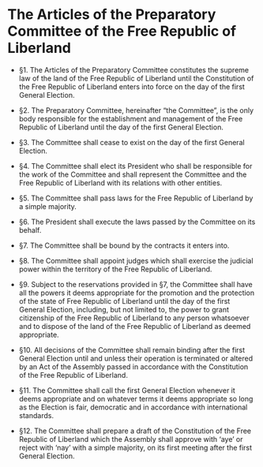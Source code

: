 # The Articles of the Preparatory Committee of the Free Republic of Liberland

 * §1. The Articles of the Preparatory Committee constitutes the supreme law of the land of the Free Republic of Liberland until the Constitution of the Free Republic of Liberland enters into force on the day of the first General Election.

 * §2. The Preparatory Committee, hereinafter “the Committee”, is the only body responsible for the establishment and management of the Free Republic of Liberland until the day of the first General Election.

 * §3. The Committee shall cease to exist on the day of the first General Election.

 * §4. The Committee shall elect its President who shall be responsible for the work of the Committee and shall represent the Committee and the Free Republic of Liberland with its relations with other entities.

 * §5. The Committee shall pass laws for the Free Republic of Liberland by a simple majority.

 * §6. The President shall execute the laws passed by the Committee on its behalf.

 * §7. The Committee shall be bound by the contracts it enters into.

 * §8. The Committee shall appoint judges which shall exercise the judicial power within the territory of the Free Republic of Liberland.

 * §9. Subject to the reservations provided in §7, the Committee shall have all the powers it deems appropriate for the promotion and the protection of the state of Free Republic of Liberland until the day of the first General Election, including, but not limited to, the power to grant citizenship of the Free Republic of Liberland to any person whatsoever and to dispose of the land of the Free Republic of Liberland as deemed appropriate.

 * §10. All decisions of the Committee shall remain binding after the first General Election until and unless their operation is terminated or altered by an Act of the Assembly passed in accordance with the Constitution of the Free Republic of Liberland.

 * §11. The Committee shall call the first General Election whenever it deems appropriate and on whatever terms it deems appropriate so long as the Election is fair, democratic and in accordance with international
standards.

 * §12. The Committee shall prepare a draft of the Constitution of the Free Republic of Liberland which the Assembly shall approve with ‘aye’ or reject with ‘nay’ with a simple majority, on its first meeting after the first General Election.
